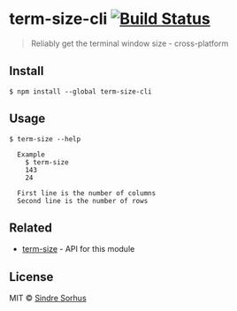 # term-size-cli [![Build Status](https://travis-ci.org/sindresorhus/term-size-cli.svg?branch=master)](https://travis-ci.org/sindresorhus/term-size-cli)

> Reliably get the terminal window size - cross-platform


## Install

```
$ npm install --global term-size-cli
```


## Usage

```
$ term-size --help

  Example
    $ term-size
    143
    24

  First line is the number of columns
  Second line is the number of rows
```


## Related

- [term-size](https://github.com/sindresorhus/term-size) - API for this module


## License

MIT © [Sindre Sorhus](https://sindresorhus.com)
